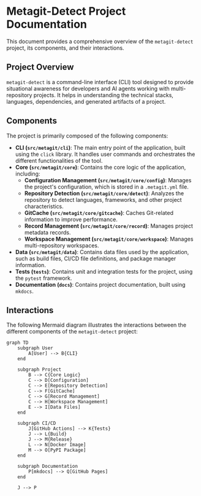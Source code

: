 # Metagit-Detect Project Documentation

This document provides a comprehensive overview of the `metagit-detect` project, its components, and their interactions.

## Project Overview

`metagit-detect` is a command-line interface (CLI) tool designed to provide situational awareness for developers and AI agents working with multi-repository projects. It helps in understanding the technical stacks, languages, dependencies, and generated artifacts of a project.

## Components

The project is primarily composed of the following components:

- **CLI (`src/metagit/cli`)**: The main entry point of the application, built using the `click` library. It handles user commands and orchestrates the different functionalities of the tool.
- **Core (`src/metagit/core`)**: Contains the core logic of the application, including:
    - **Configuration Management (`src/metagit/core/config`)**: Manages the project's configuration, which is stored in a `.metagit.yml` file.
    - **Repository Detection (`src/metagit/core/detect`)**: Analyzes the repository to detect languages, frameworks, and other project characteristics.
    - **GitCache (`src/metagit/core/gitcache`)**: Caches Git-related information to improve performance.
    - **Record Management (`src/metagit/core/record`)**: Manages project metadata records.
    - **Workspace Management (`src/metagit/core/workspace`)**: Manages multi-repository workspaces.
- **Data (`src/metagit/data`)**: Contains data files used by the application, such as build files, CI/CD file definitions, and package manager information.
- **Tests (`tests`)**: Contains unit and integration tests for the project, using the `pytest` framework.
- **Documentation (`docs`)**: Contains project documentation, built using `mkdocs`.

## Interactions

The following Mermaid diagram illustrates the interactions between the different components of the `metagit-detect` project:

```mermaid
graph TD
    subgraph User
        A[User] --> B{CLI}
    end

    subgraph Project
        B --> C{Core Logic}
        C --> D[Configuration]
        C --> E[Repository Detection]
        C --> F[GitCache]
        C --> G[Record Management]
        C --> H[Workspace Management]
        E --> I[Data Files]
    end

    subgraph CI/CD
        J[GitHub Actions] --> K{Tests}
        J --> L{Build}
        J --> M{Release}
        L --> N[Docker Image]
        M --> O[PyPI Package]
    end

    subgraph Documentation
        P[mkdocs] --> Q[GitHub Pages]
    end

    J --> P
```
